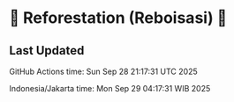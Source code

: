 
# 🌳 Reforestation (Reboisasi) 🌲

## Last Updated

GitHub Actions time: Sun Sep 28 21:17:31 UTC 2025

Indonesia/Jakarta time: Mon Sep 29 04:17:31 WIB 2025
